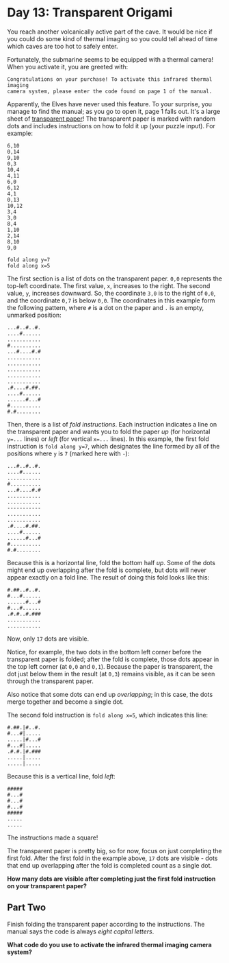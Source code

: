 # Day 13: Transparent Origami

You reach another volcanically active part of the cave. It would be nice if you could do some kind of thermal imaging so you could tell ahead of time which caves are too hot to safely enter.

Fortunately, the submarine seems to be equipped with a thermal camera! When you activate it, you are greeted with:
```
Congratulations on your purchase! To activate this infrared thermal imaging
camera system, please enter the code found on page 1 of the manual.
```

Apparently, the Elves have never used this feature. To your surprise, you manage to find the manual; as you go to open it, page 1 falls out. It's a large sheet of [transparent paper](<https://en.wikipedia.org/wiki/Transparency_(projection)>)! The transparent paper is marked with random dots and includes instructions on how to fold it up (your puzzle input). For example:
```
6,10
0,14
9,10
0,3
10,4
4,11
6,0
6,12
4,1
0,13
10,12
3,4
3,0
8,4
1,10
2,14
8,10
9,0

fold along y=7
fold along x=5
```

The first section is a list of dots on the transparent paper. `0,0` represents the top-left coordinate. The first value, `x`, increases to the right. The second value, `y`, increases downward. So, the coordinate `3,0` is to the right of `0,0`, and the coordinate `0,7` is below `0,0`. The coordinates in this example form the following pattern, where `#` is a dot on the paper and `.` is an empty, unmarked position:
```
...#..#..#.
....#......
...........
#..........
...#....#.#
...........
...........
...........
...........
...........
.#....#.##.
....#......
......#...#
#..........
#.#........
```

Then, there is a list of _fold instructions_. Each instruction indicates a line on the transparent paper and wants you to fold the paper _up_ (for horizontal `y=...` lines) or _left_ (for vertical `x=...` lines). In this example, the first fold instruction is `fold along y=7`, which designates the line formed by all of the positions where `y` is `7` (marked here with `-`):
```
...#..#..#.
....#......
...........
#..........
...#....#.#
...........
...........
-----------
...........
...........
.#....#.##.
....#......
......#...#
#..........
#.#........
```

Because this is a horizontal line, fold the bottom half _up_. Some of the dots might end up overlapping after the fold is complete, but dots will never appear exactly on a fold line. The result of doing this fold looks like this:
```
#.##..#..#.
#...#......
......#...#
#...#......
.#.#..#.###
...........
...........
```

Now, only `17` dots are visible.

Notice, for example, the two dots in the bottom left corner before the transparent paper is folded; after the fold is complete, those dots appear in the top left corner (at `0,0` and `0,1`). Because the paper is transparent, the dot just below them in the result (at `0,3`) remains visible, as it can be seen through the transparent paper.

Also notice that some dots can end up _overlapping_; in this case, the dots merge together and become a single dot.

The second fold instruction is `fold along x=5`, which indicates this line:
```
#.##.|#..#.
#...#|.....
.....|#...#
#...#|.....
.#.#.|#.###
.....|.....
.....|.....
```

Because this is a vertical line, fold _left_:
```
#####
#...#
#...#
#...#
#####
.....
.....
```

The instructions made a square!

The transparent paper is pretty big, so for now, focus on just completing the first fold. After the first fold in the example above, `17` dots are visible - dots that end up overlapping after the fold is completed count as a single dot.

**How many dots are visible after completing just the first fold instruction on your transparent paper?**

## Part Two

Finish folding the transparent paper according to the instructions. The manual says the code is always _eight capital letters_.

**What code do you use to activate the infrared thermal imaging camera system?**
